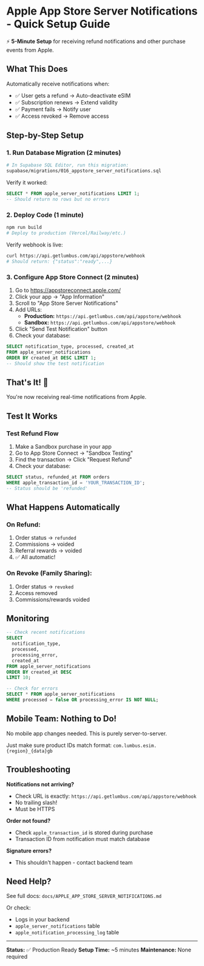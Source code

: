 # Apple App Store Server Notifications - Quick Setup Guide

⚡ **5-Minute Setup** for receiving refund notifications and other purchase events from Apple.

## What This Does

Automatically receive notifications when:
- ✅ User gets a refund → Auto-deactivate eSIM
- ✅ Subscription renews → Extend validity
- ✅ Payment fails → Notify user
- ✅ Access revoked → Remove access

## Step-by-Step Setup

### 1. Run Database Migration (2 minutes)

```bash
# In Supabase SQL Editor, run this migration:
supabase/migrations/016_appstore_server_notifications.sql
```

Verify it worked:
```sql
SELECT * FROM apple_server_notifications LIMIT 1;
-- Should return no rows but no errors
```

### 2. Deploy Code (1 minute)

```bash
npm run build
# Deploy to production (Vercel/Railway/etc.)
```

Verify webhook is live:
```bash
curl https://api.getlumbus.com/api/appstore/webhook
# Should return: {"status":"ready",...}
```

### 3. Configure App Store Connect (2 minutes)

1. Go to https://appstoreconnect.apple.com/
2. Click your app → "App Information"
3. Scroll to "App Store Server Notifications"
4. Add URLs:
   - **Production:** `https://api.getlumbus.com/api/appstore/webhook`
   - **Sandbox:** `https://api.getlumbus.com/api/appstore/webhook`
5. Click "Send Test Notification" button
6. Check your database:

```sql
SELECT notification_type, processed, created_at
FROM apple_server_notifications
ORDER BY created_at DESC LIMIT 1;
-- Should show the test notification
```

## That's It! 🎉

You're now receiving real-time notifications from Apple.

## Test It Works

### Test Refund Flow

1. Make a Sandbox purchase in your app
2. Go to App Store Connect → "Sandbox Testing"
3. Find the transaction → Click "Request Refund"
4. Check your database:

```sql
SELECT status, refunded_at FROM orders
WHERE apple_transaction_id = 'YOUR_TRANSACTION_ID';
-- Status should be 'refunded'
```

## What Happens Automatically

### On Refund:
1. Order status → `refunded`
2. Commissions → voided
3. Referral rewards → voided
4. ✅ All automatic!

### On Revoke (Family Sharing):
1. Order status → `revoked`
2. Access removed
3. Commissions/rewards voided

## Monitoring

```sql
-- Check recent notifications
SELECT
  notification_type,
  processed,
  processing_error,
  created_at
FROM apple_server_notifications
ORDER BY created_at DESC
LIMIT 10;
```

```sql
-- Check for errors
SELECT * FROM apple_server_notifications
WHERE processed = false OR processing_error IS NOT NULL;
```

## Mobile Team: Nothing to Do!

No mobile app changes needed. This is purely server-to-server.

Just make sure product IDs match format: `com.lumbus.esim.{region}_{data}gb`

## Troubleshooting

**Notifications not arriving?**
- Check URL is exactly: `https://api.getlumbus.com/api/appstore/webhook`
- No trailing slash!
- Must be HTTPS

**Order not found?**
- Check `apple_transaction_id` is stored during purchase
- Transaction ID from notification must match database

**Signature errors?**
- This shouldn't happen - contact backend team

## Need Help?

See full docs: `docs/APPLE_APP_STORE_SERVER_NOTIFICATIONS.md`

Or check:
- Logs in your backend
- `apple_server_notifications` table
- `apple_notification_processing_log` table

---

**Status:** ✅ Production Ready
**Setup Time:** ~5 minutes
**Maintenance:** None required
